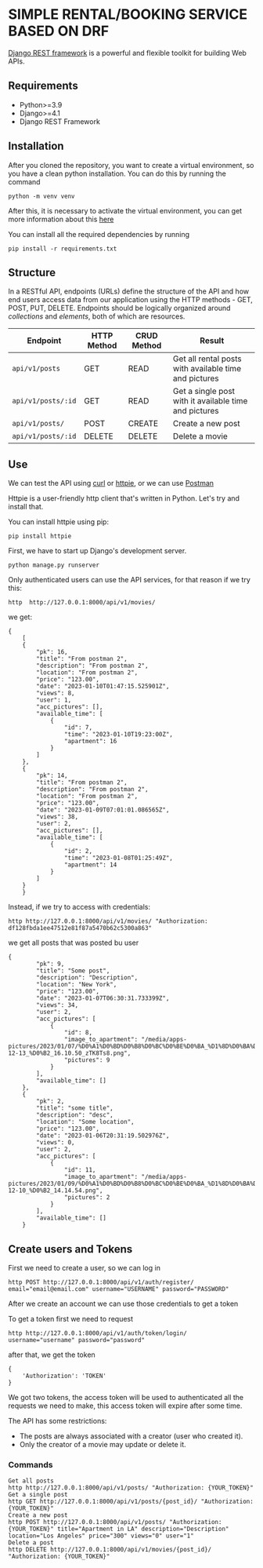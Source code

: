 # SIMPLE RENTAL/BOOKING SERVICE BASED ON DRF
[Django REST framework](http://www.django-rest-framework.org/) is a powerful and flexible toolkit for building Web APIs.

## Requirements
- Python>=3.9
- Django>=4.1
- Django REST Framework

## Installation
After you cloned the repository, you want to create a virtual environment, so you have a clean python installation.
You can do this by running the command
```
python -m venv venv
```

After this, it is necessary to activate the virtual environment, you can get more information about this [here](https://docs.python.org/3/tutorial/venv.html)

You can install all the required dependencies by running
```
pip install -r requirements.txt
```

## Structure
In a RESTful API, endpoints (URLs) define the structure of the API and how end users access data from our application using the HTTP methods - GET, POST, PUT, DELETE. Endpoints should be logically organized around _collections_ and _elements_, both of which are resources.


Endpoint |HTTP Method | CRUD Method | Result
-- | -- |-- |--
`api/v1/posts` | GET | READ | Get all rental posts with available time and pictures
`api/v1/posts/:id` | GET | READ | Get a single post with it available time and pictures 
`api/v1/posts/`| POST | CREATE | Create a new post
`api/v1/posts/:id` | DELETE | DELETE | Delete a movie

## Use
We can test the API using [curl](https://curl.haxx.se/) or [httpie](https://github.com/jakubroztocil/httpie#installation), or we can use [Postman](https://www.postman.com/)

Httpie is a user-friendly http client that's written in Python. Let's try and install that.

You can install httpie using pip:
```
pip install httpie
```

First, we have to start up Django's development server.
```
python manage.py runserver
```
Only authenticated users can use the API services, for that reason if we try this:
```
http  http://127.0.0.1:8000/api/v1/movies/
```
we get:
```
{
    [
    {
        "pk": 16,
        "title": "From postman 2",
        "description": "From postman 2",
        "location": "From postman 2",
        "price": "123.00",
        "date": "2023-01-10T01:47:15.525901Z",
        "views": 8,
        "user": 1,
        "acc_pictures": [],
        "available_time": [
            {
                "id": 7,
                "time": "2023-01-10T19:23:00Z",
                "apartment": 16
            }
        ]
    },
    {
        "pk": 14,
        "title": "From postman 2",
        "description": "From postman 2",
        "location": "From postman 2",
        "price": "123.00",
        "date": "2023-01-09T07:01:01.086565Z",
        "views": 38,
        "user": 2,
        "acc_pictures": [],
        "available_time": [
            {
                "id": 2,
                "time": "2023-01-08T01:25:49Z",
                "apartment": 14
            }
        ]
    }
    }
```
Instead, if we try to access with credentials:
```
http http://127.0.0.1:8000/api/v1/movies/ "Authorization: df128fbda1ee47512e81f87a5470b62c5300a863"
```
we get all posts that was posted bu user
```
{
        "pk": 9,
        "title": "Some post",
        "description": "Description",
        "location": "New York",
        "price": "123.00",
        "date": "2023-01-07T06:30:31.733399Z",
        "views": 34,
        "user": 2,
        "acc_pictures": [
            {
                "id": 8,
                "image_to_apartment": "/media/apps-pictures/2023/01/07/%D0%A1%D0%BD%D0%B8%D0%BC%D0%BE%D0%BA_%D1%8D%D0%BA%D1%80%D0%B0%D0%BD%D0%B0_2022-12-13_%D0%B2_16.10.50_zTK8Ts8.png",
                "pictures": 9
            }
        ],
        "available_time": []
    },
    {
        "pk": 2,
        "title": "some title",
        "description": "desc",
        "location": "Some location",
        "price": "123.00",
        "date": "2023-01-06T20:31:19.502976Z",
        "views": 0,
        "user": 2,
        "acc_pictures": [
            {
                "id": 11,
                "image_to_apartment": "/media/apps-pictures/2023/01/09/%D0%A1%D0%BD%D0%B8%D0%BC%D0%BE%D0%BA_%D1%8D%D0%BA%D1%80%D0%B0%D0%BD%D0%B0_2022-12-10_%D0%B2_14.14.54.png",
                "pictures": 2
            }
        ],
        "available_time": []
    }
```

## Create users and Tokens

First we need to create a user, so we can log in
```
http POST http://127.0.0.1:8000/api/v1/auth/register/ email="email@email.com" username="USERNAME" password="PASSWORD"
```

After we create an account we can use those credentials to get a token

To get a token first we need to request
```
http http://127.0.0.1:8000/api/v1/auth/token/login/ username="username" password="password"
```
after that, we get the token
```
{
    'Authorization': 'TOKEN'
}
```
We got two tokens, the access token will be used to authenticated all the requests we need to make, this access token will expire after some time.


The API has some restrictions:
-   The posts are always associated with a creator (user who created it).
-   Only the creator of a movie may update or delete it.

### Commands
```
Get all posts
http http://127.0.0.1:8000/api/v1/posts/ "Authorization: {YOUR_TOKEN}" 
Get a single post
http GET http://127.0.0.1:8000/api/v1/posts/{post_id}/ "Authorization: {YOUR_TOKEN}" 
Create a new post
http POST http://127.0.0.1:8000/api/v1/posts/ "Authorization: {YOUR_TOKEN}" title="Apartment in LA" description="Description" location="Los Angeles" price="300" views="0" user="1"  
Delete a post
http DELETE http://127.0.0.1:8000/api/v1/movies/{post_id}/ "Authorization: {YOUR_TOKEN}"
```
